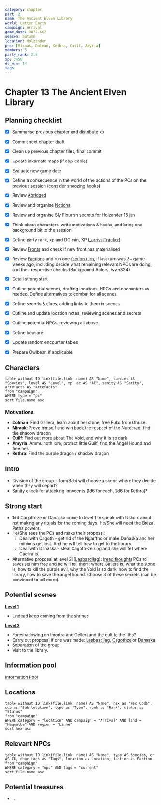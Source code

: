 ```yaml
---
category: chapter
part: 2
name: The Ancient Elven Library
world: Latter Earth
campaign: Arrival
game_date: 3877.6C7
season: autumn
location: Holzander
pcs: [Miraak, Dolman, Kethra, Guilf, Amyria]
members: 5
party_rank: 2.8
xp: 2450
dc_min: 14
tags: 
---
```


# Chapter 13 The Ancient Elven Library

## Planning checklist

- [x] Summarise previous chapter and distribute xp
- [x] Commit next chapter draft
- [x] Clean up previous chapter files, final commit
- [x] Update inkarnate maps (if applicable)
- [x] Evaluate new game date
- [x] Define a consequence in the world of the actions of the PCs on the previous session (consider snoozing hooks)
- [x] Review [Abridged](../context/abridged.md)
- [x] Review and organise [Notions](../../notions.md)
- [x] Review and organise Sly Flourish secrets for Holzander 15 jan
- [x] Think about characters, write motivations & hooks, and bring one background bit to the session
- [x] Define party rank, xp and DC min, XP ([_arrivalTracker](../_arrivalTracker.md))
- [x] Review [Fronts](../factions/_fronts.md) and check if new front has materialised
- [x] Review [Factions](../factions/_factionGame.md) and run one [faction turn](../../../rules/factionRules.md), if last turn was 3+ game weeks ago, including decide what remaining relevant NPCs are doing, and their respective checks (Background Actors, wwn334)
- [x] Detail strong start
- [x] Outline potential scenes, drafting locations, NPCs and encounters as needed. Define alternatives to combat for all scenes.
- [x] Define secrets & clues, adding links to them in scenes
- [x] Outline and update location notes, reviewing scenes and secrets
- [x] Outline potential NPCs, reviewing all above
- [x] Define treasure
- [x] Update random encounter tables
- [x] Prepare Owlbear, if applicable


## Characters

```dataview
table without ID link(file.link, name) AS "Name", species AS "Species", level AS "Level", xp, ac AS "AC", sanity AS "Sanity", artefacts AS "Artefacts"
from "campaign"
WHERE type = "pc"
sort file.name asc
```

### Motivations

- **Dolman**: Find Galiera, learn about her stone, free Fuko from Ghuse
- **Miraak**: Prove himself and win back the respect of the Nurderad, find the shadow dragon
- **Guilf**: Find out more about The Void, and why it is so dark
- **Amyria**: Ammuinoth lore, protect little Guilf, find the Angel Hound and free her.
- **Kethra**: Find the purple dragon / shadow dragon

## Intro

- Division of the group - Tom/Babi will choose a scene where they decide when they will depart?
- Sanity check for attacking innocents (1d6 for each, 2d6 for Kethra)?

## Strong start

- 1d4 Cagoth-ze or Danaska come to level 1 to speak with Ushulx about not making any rituals for the coming days. He/She will need the Brezal Paths powers.
- He/She sees the PCs and make their proposal:
	- Deal with Cagoth - get rid of the Ngar'tho or make Danaska and her minions get lost. And he will tell how to get to the library.
	- Deal with Danaska - steal Cagoth-ze ring and she will tell where Gaelira is.
- Alternative proposal at level 2l ([Lasbascilag](../../../statblocks/ngar-tho.md)): ([read thoughts](http://dnd5e.wikidot.com/spell:detect-thoughts) PCs roll save) set him free and he will tell them: where Galiera is, what the stone is, how to kill the purple evil, why the Void is so dark, how to find the library, how to save the angel hound. Choose 3 of these secrets (can be convinced to tell more).

## Potential scenes

**[Level 1](../locations/holzanderCastleL1.md)**
- Undead keep coming from the shrines

**[Level 2](../locations/holzanderCastleL2.md)**
- Foreshadowing on Imortra and Gellert and the cult to the 'tho?
- Carry out proposal if one was made: [Lasbascilag](../../../statblocks/ngar-tho.md), [Cagothze](../npcs/cagothze.md) or [Danaska](../npcs/danaska.md)
- Separation of the group
- Visit to the library.

## Information pool

[Information Pool](../_informationPool.md)

## Locations

```dataview
table without ID link(file.link, name) AS "Name", hex as "Hex Code", sub as "Sub-location", type as "Type", rank as "Rank", status as "Status"
from "campaign"
WHERE category = "location" AND campaign = "Arrival" AND land = "Maqqatba" AND region = "Linhe"
sort hex asc
```

## Relevant NPCs

```dataview
table without ID link(file.link, name) AS "Name", type AS Species, cr AS CR, char_tags as "Tags", location as Location, faction as Faction
from "campaign"
WHERE category = "npc" AND tags = "current"
sort file.name asc
```

## Potential treasures

- ...
